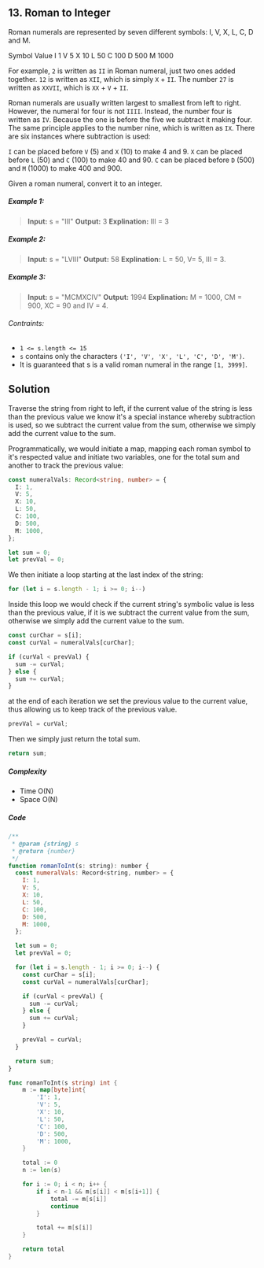 ## 13. Roman to Integer

Roman numerals are represented by seven different symbols: I, V, X, L, C, D and M.

Symbol Value
I 1
V 5
X 10
L 50
C 100
D 500
M 1000

For example, `2` is written as `II` in Roman numeral, just two ones added together. `12` is written as `XII`, which is simply `X` + `II`. The number `27` is written as `XXVII`, which is `XX` + `V` + `II`.

Roman numerals are usually written largest to smallest from left to right. However, the numeral for four is not `IIII`. Instead, the number four is written as `IV`. Because the one is before the five we subtract it making four. The same principle applies to the number nine, which is written as `IX`. There are six instances where subtraction is used:

`I` can be placed before `V` (5) and `X` (10) to make 4 and 9.
`X` can be placed before `L` (50) and `C` (100) to make 40 and 90.
`C` can be placed before `D` (500) and `M` (1000) to make 400 and 900.

Given a roman numeral, convert it to an integer.

##### Example 1:

> **Input:** s = "III"
> **Output:** 3
> **Explination:** III = 3

##### Example 2:

> **Input:** s = "LVIII"
> **Output:** 58
> **Explination:** L = 50, V= 5, III = 3.

##### Example 3:

> **Input:** s = "MCMXCIV"
> **Output:** 1994
> **Explination:** M = 1000, CM = 900, XC = 90 and IV = 4.

###### Contraints:

- `1 <= s.length <= 15`
- `s` contains only the characters `('I', 'V', 'X', 'L', 'C', 'D', 'M')`.
- It is guaranteed that s is a valid roman numeral in the range `[1, 3999]`.

## Solution

Traverse the string from right to left, if the current value of the string is less than the previous value we know it's a special instance whereby subtraction is used, so we subtract the current value from the sum, otherwise we simply add the current value to the sum.

Programmatically, we would initiate a map, mapping each roman symbol to it's respected value and initiate two variables, one for the total sum and another to track the previous value:

```typescript
const numeralVals: Record<string, number> = {
  I: 1,
  V: 5,
  X: 10,
  L: 50,
  C: 100,
  D: 500,
  M: 1000,
};

let sum = 0;
let prevVal = 0;
```

We then initiate a loop starting at the last index of the string:

```typescript
for (let i = s.length - 1; i >= 0; i--)
```

Inside this loop we would check if the current string's symbolic value is less than the previous value, if it is we subtract the current value from the sum, otherwise we simply add the current value to the sum.

```typescript
const curChar = s[i];
const curVal = numeralVals[curChar];

if (curVal < prevVal) {
  sum -= curVal;
} else {
  sum += curVal;
}
```

at the end of each iteration we set the previous value to the current value, thus allowing us to keep track of the previous value.

```typescript
prevVal = curVal;
```

Then we simply just return the total sum.

```typescript
return sum;
```

##### Complexity

- Time O(N)
- Space O(N)

##### Code

```javascript
/**
 * @param {string} s
 * @return {number}
 */
function romanToInt(s: string): number {
  const numeralVals: Record<string, number> = {
    I: 1,
    V: 5,
    X: 10,
    L: 50,
    C: 100,
    D: 500,
    M: 1000,
  };

  let sum = 0;
  let prevVal = 0;

  for (let i = s.length - 1; i >= 0; i--) {
    const curChar = s[i];
    const curVal = numeralVals[curChar];

    if (curVal < prevVal) {
      sum -= curVal;
    } else {
      sum += curVal;
    }

    prevVal = curVal;
  }

  return sum;
}
```

```go
func romanToInt(s string) int {
	m := map[byte]int{
		'I': 1,
		'V': 5,
		'X': 10,
		'L': 50,
		'C': 100,
		'D': 500,
		'M': 1000,
	}

	total := 0
	n := len(s)

	for i := 0; i < n; i++ {
		if i < n-1 && m[s[i]] < m[s[i+1]] {
			total -= m[s[i]]
			continue
		}

		total += m[s[i]]
	}

	return total
}
```
